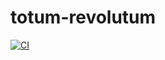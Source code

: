 # totum-revolutum
[![CI](https://github.com/neuromeow/rs-tests/actions/workflows/ci.yml/badge.svg)](https://github.com/neuromeow/rs-tests/actions/workflows/ci.yml)
